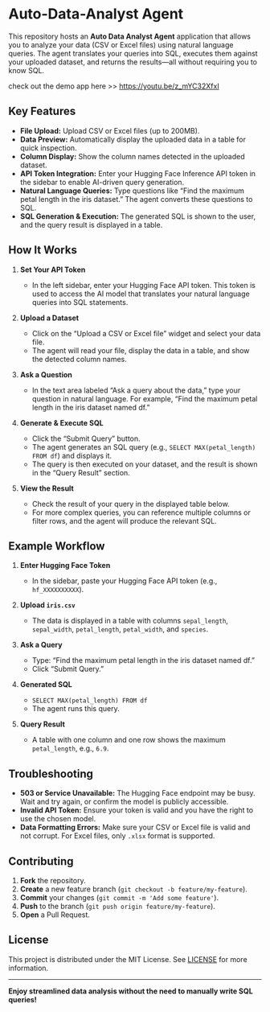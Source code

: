 # Auto-Data-Analyst Agent

This repository hosts an **Auto Data Analyst Agent** application that allows you to analyze your data (CSV or Excel files) using natural language queries. The agent translates your queries into SQL, executes them against your uploaded dataset, and returns the results—all without requiring you to know SQL.

check out the demo app here >> https://youtu.be/z_mYC32XfxI

## Key Features

- **File Upload:** Upload CSV or Excel files (up to 200MB).  
- **Data Preview:** Automatically display the uploaded data in a table for quick inspection.  
- **Column Display:** Show the column names detected in the uploaded dataset.  
- **API Token Integration:** Enter your Hugging Face Inference API token in the sidebar to enable AI-driven query generation.  
- **Natural Language Queries:** Type questions like “Find the maximum petal length in the iris dataset.” The agent converts these questions to SQL.  
- **SQL Generation & Execution:** The generated SQL is shown to the user, and the query result is displayed in a table.  

## How It Works

1. **Set Your API Token**  
   - In the left sidebar, enter your Hugging Face API token. This token is used to access the AI model that translates your natural language queries into SQL statements.

2. **Upload a Dataset**  
   - Click on the “Upload a CSV or Excel file” widget and select your data file.  
   - The agent will read your file, display the data in a table, and show the detected column names.

3. **Ask a Question**  
   - In the text area labeled “Ask a query about the data,” type your question in natural language. For example, “Find the maximum petal length in the iris dataset named df.”

4. **Generate & Execute SQL**  
   - Click the “Submit Query” button.  
   - The agent generates an SQL query (e.g., `SELECT MAX(petal_length) FROM df`) and displays it.  
   - The query is then executed on your dataset, and the result is shown in the “Query Result” section.

5. **View the Result**  
   - Check the result of your query in the displayed table below.  
   - For more complex queries, you can reference multiple columns or filter rows, and the agent will produce the relevant SQL.

## Example Workflow

1. **Enter Hugging Face Token**  
   - In the sidebar, paste your Hugging Face API token (e.g., `hf_XXXXXXXXXX`).

2. **Upload `iris.csv`**  
   - The data is displayed in a table with columns `sepal_length`, `sepal_width`, `petal_length`, `petal_width`, and `species`.

3. **Ask a Query**  
   - Type: “Find the maximum petal length in the iris dataset named df.”  
   - Click “Submit Query.”

4. **Generated SQL**  
   - `SELECT MAX(petal_length) FROM df`  
   - The agent runs this query.

5. **Query Result**  
   - A table with one column and one row shows the maximum `petal_length`, e.g., `6.9`.

## Troubleshooting

- **503 or Service Unavailable:** The Hugging Face endpoint may be busy. Wait and try again, or confirm the model is publicly accessible.
- **Invalid API Token:** Ensure your token is valid and you have the right to use the chosen model.
- **Data Formatting Errors:** Make sure your CSV or Excel file is valid and not corrupt. For Excel files, only `.xlsx` format is supported.

## Contributing

1. **Fork** the repository.  
2. **Create** a new feature branch (`git checkout -b feature/my-feature`).  
3. **Commit** your changes (`git commit -m 'Add some feature'`).  
4. **Push** to the branch (`git push origin feature/my-feature`).  
5. **Open** a Pull Request.

## License

This project is distributed under the MIT License. See [LICENSE](LICENSE) for more information.

---

**Enjoy streamlined data analysis without the need to manually write SQL queries!**
